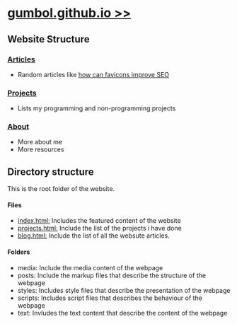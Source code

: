 # [gumbol.github.io >>](https://gumbol.github.io)

## Website Structure

### [Articles](https://gumbol.github.io/posts/blog.html)
* Random articles like [how can favicons improve SEO](https://gumbol.github.io/posts/blog-intro-to-favicon.html)

### [Projects](https://gumbol.github.io/my-projects.html)
* Lists my programming and non-programming projects

### [About](https://gumbol.github.io/about.html)
* More about me
* More resources

## Directory structure
This is the root folder of the website.

#### Files
- [index.html:](https://gumbol.github.io) Includes the featured content of the website
- [projects.html:](https://gumbol.github.io/projects.html) Include the list of the projects i have done
- [blog.html:](https://gumbol.github.io/blog.html) Include the list of all the websute articles.

#### Folders
- media: Include the media content of the webpage
- posts: Include the markup files that describe the structure of the webpage
- styles: Includes style files that describe the presentation of the webpage
- scripts: Includes script files that describes the behaviour of the webpage
- text: Invludes the text content that describe the content of the webpage
